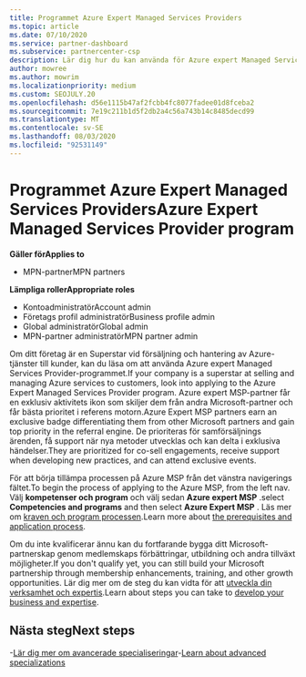 ```yaml
---
title: Programmet Azure Expert Managed Services Providers
ms.topic: article
ms.date: 07/10/2020
ms.service: partner-dashboard
ms.subservice: partnercenter-csp
description: Lär dig hur du kan använda för Azure expert Managed Services-providern för att ta del av andra partner och få bästa prioritet i referens motorn.
author: mowree
ms.author: mowrim
ms.localizationpriority: medium
ms.custom: SEOJULY.20
ms.openlocfilehash: d56e1115b47af2fcbb4fc8077fadee01d8fceba2
ms.sourcegitcommit: 7e19c211b1d5f2db2a4c56a743b14c8485decd99
ms.translationtype: MT
ms.contentlocale: sv-SE
ms.lasthandoff: 08/03/2020
ms.locfileid: "92531149"
---
```

# <a name="azure-expert-managed-services-provider-program"></a><span data-ttu-id="4f606-103">Programmet Azure Expert Managed Services Providers</span><span class="sxs-lookup"><span data-stu-id="4f606-103">Azure Expert Managed Services Provider program</span></span>

<span data-ttu-id="4f606-104">**Gäller för**</span><span class="sxs-lookup"><span data-stu-id="4f606-104">**Applies to**</span></span>

- <span data-ttu-id="4f606-105">MPN-partner</span><span class="sxs-lookup"><span data-stu-id="4f606-105">MPN partners</span></span>

<span data-ttu-id="4f606-106">**Lämpliga roller**</span><span class="sxs-lookup"><span data-stu-id="4f606-106">**Appropriate roles**</span></span>

- <span data-ttu-id="4f606-107">Kontoadministratör</span><span class="sxs-lookup"><span data-stu-id="4f606-107">Account admin</span></span>
- <span data-ttu-id="4f606-108">Företags profil administratör</span><span class="sxs-lookup"><span data-stu-id="4f606-108">Business profile admin</span></span>
- <span data-ttu-id="4f606-109">Global administratör</span><span class="sxs-lookup"><span data-stu-id="4f606-109">Global admin</span></span>
- <span data-ttu-id="4f606-110">MPN-partner administratör</span><span class="sxs-lookup"><span data-stu-id="4f606-110">MPN partner admin</span></span>

<span data-ttu-id="4f606-111">Om ditt företag är en Superstar vid försäljning och hantering av Azure-tjänster till kunder, kan du läsa om att använda Azure expert Managed Services Provider-programmet.</span><span class="sxs-lookup"><span data-stu-id="4f606-111">If your company is a superstar at selling and managing Azure services to customers, look into applying to the Azure Expert Managed Services Provider program.</span></span> <span data-ttu-id="4f606-112">Azure expert MSP-partner får en exklusiv aktivitets ikon som skiljer dem från andra Microsoft-partner och får bästa prioritet i referens motorn.</span><span class="sxs-lookup"><span data-stu-id="4f606-112">Azure Expert MSP partners earn an exclusive badge differentiating them from other Microsoft partners and gain top priority in the referral engine.</span></span> <span data-ttu-id="4f606-113">De prioriteras för samförsäljnings ärenden, få support när nya metoder utvecklas och kan delta i exklusiva händelser.</span><span class="sxs-lookup"><span data-stu-id="4f606-113">They are prioritized for co-sell engagements, receive support when developing new practices, and can attend exclusive events.</span></span>

<span data-ttu-id="4f606-114">För att börja tillämpa processen på Azure MSP från det vänstra navigerings fältet.</span><span class="sxs-lookup"><span data-stu-id="4f606-114">To begin the process of applying to the Azure MSP, from the left nav.</span></span> <span data-ttu-id="4f606-115">Välj **kompetenser och program** och välj sedan **Azure expert MSP** .</span><span class="sxs-lookup"><span data-stu-id="4f606-115">select **Competencies and programs** and then select **Azure Expert MSP** .</span></span> <span data-ttu-id="4f606-116">Läs mer om [kraven och program processen](https://partner.microsoft.com/membership/azure-expert-msp).</span><span class="sxs-lookup"><span data-stu-id="4f606-116">Learn more about [the prerequisites and application process](https://partner.microsoft.com/membership/azure-expert-msp).</span></span> 

<span data-ttu-id="4f606-117">Om du inte kvalificerar ännu kan du fortfarande bygga ditt Microsoft-partnerskap genom medlemskaps förbättringar, utbildning och andra tillväxt möjligheter.</span><span class="sxs-lookup"><span data-stu-id="4f606-117">If you don't qualify yet, you can still build your Microsoft partnership through membership enhancements, training, and other growth opportunities.</span></span>
<span data-ttu-id="4f606-118">Lär dig mer om de steg du kan vidta för att [utveckla din verksamhet och expertis](https://partner.microsoft.com/membership/azure-expert-msp).</span><span class="sxs-lookup"><span data-stu-id="4f606-118">Learn about steps you can take to [develop your business and expertise](https://partner.microsoft.com/membership/azure-expert-msp).</span></span>

## <a name="next-steps"></a><span data-ttu-id="4f606-119">Nästa steg</span><span class="sxs-lookup"><span data-stu-id="4f606-119">Next steps</span></span>

<span data-ttu-id="4f606-120">-[Lär dig mer om avancerade specialiseringar](advanced-specializations.md)</span><span class="sxs-lookup"><span data-stu-id="4f606-120">-[Learn about advanced specializations](advanced-specializations.md)</span></span>